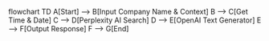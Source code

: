 flowchart TD
    A[Start] --> B[Input Company Name & Context]
    B --> C[Get Time & Date]
    C --> D[Perplexity AI Search]
    D --> E[OpenAI Text Generator]
    E --> F[Output Response]
    F --> G[End]
